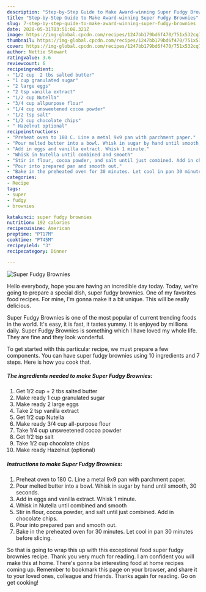 ```yaml
---
description: "Step-by-Step Guide to Make Award-winning Super Fudgy Brownies"
title: "Step-by-Step Guide to Make Award-winning Super Fudgy Brownies"
slug: 7-step-by-step-guide-to-make-award-winning-super-fudgy-brownies
date: 2020-05-31T03:51:08.321Z
image: https://img-global.cpcdn.com/recipes/1247bb179bd6f470/751x532cq70/super-fudgy-brownies-recipe-main-photo.jpg
thumbnail: https://img-global.cpcdn.com/recipes/1247bb179bd6f470/751x532cq70/super-fudgy-brownies-recipe-main-photo.jpg
cover: https://img-global.cpcdn.com/recipes/1247bb179bd6f470/751x532cq70/super-fudgy-brownies-recipe-main-photo.jpg
author: Nettie Stewart
ratingvalue: 3.6
reviewcount: 6
recipeingredient:
- "1/2 cup  2 tbs salted butter"
- "1 cup granulated sugar"
- "2 large eggs"
- "2 tsp vanilla extract"
- "1/2 cup Nutella"
- "3/4 cup allpurpose flour"
- "1/4 cup unsweetened cocoa powder"
- "1/2 tsp salt"
- "1/2 cup chocolate chips"
- " Hazelnut optional"
recipeinstructions:
- "Preheat oven to 180 C. Line a metal 9x9 pan with parchment paper."
- "Pour melted butter into a bowl. Whisk in sugar by hand until smooth, 30 seconds."
- "Add in eggs and vanilla extract. Whisk 1 minute."
- "Whisk in Nutella until combined and smooth"
- "Stir in flour, cocoa powder, and salt until just combined. Add in chocolate chips."
- "Pour into prepared pan and smooth out."
- "Bake in the preheated oven for 30 minutes. Let cool in pan 30 minutes before slicing."
categories:
- Recipe
tags:
- super
- fudgy
- brownies

katakunci: super fudgy brownies 
nutrition: 192 calories
recipecuisine: American
preptime: "PT17M"
cooktime: "PT45M"
recipeyield: "3"
recipecategory: Dinner

---
```



![Super Fudgy Brownies](https://img-global.cpcdn.com/recipes/1247bb179bd6f470/751x532cq70/super-fudgy-brownies-recipe-main-photo.jpg)

Hello everybody, hope you are having an incredible day today. Today, we're going to prepare a special dish, super fudgy brownies. One of my favorites food recipes. For mine, I'm gonna make it a bit unique. This will be really delicious.

Super Fudgy Brownies is one of the most popular of current trending foods in the world. It's easy, it is fast, it tastes yummy. It is enjoyed by millions daily. Super Fudgy Brownies is something which I have loved my whole life. They are fine and they look wonderful.




To get started with this particular recipe, we must prepare a few components. You can have super fudgy brownies using 10 ingredients and 7 steps. Here is how you cook that.

<!--inarticleads1-->

##### The ingredients needed to make Super Fudgy Brownies:

1. Get 1/2 cup + 2 tbs salted butter
1. Make ready 1 cup granulated sugar
1. Make ready 2 large eggs
1. Take 2 tsp vanilla extract
1. Get 1/2 cup Nutella
1. Make ready 3/4 cup all-purpose flour
1. Take 1/4 cup unsweetened cocoa powder
1. Get 1/2 tsp salt
1. Take 1/2 cup chocolate chips
1. Make ready  Hazelnut (optional)




<!--inarticleads2-->

##### Instructions to make Super Fudgy Brownies:

1. Preheat oven to 180 C. Line a metal 9x9 pan with parchment paper.
1. Pour melted butter into a bowl. Whisk in sugar by hand until smooth, 30 seconds.
1. Add in eggs and vanilla extract. Whisk 1 minute.
1. Whisk in Nutella until combined and smooth
1. Stir in flour, cocoa powder, and salt until just combined. Add in chocolate chips.
1. Pour into prepared pan and smooth out.
1. Bake in the preheated oven for 30 minutes. Let cool in pan 30 minutes before slicing.




So that is going to wrap this up with this exceptional food super fudgy brownies recipe. Thank you very much for reading. I am confident you will make this at home. There's gonna be interesting food at home recipes coming up. Remember to bookmark this page on your browser, and share it to your loved ones, colleague and friends. Thanks again for reading. Go on get cooking!
